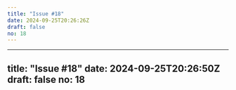 ```yaml
---
title: "Issue #18"
date: 2024-09-25T20:26:26Z
draft: false
no: 18
---
```

---
title: "Issue #18"
date: 2024-09-25T20:26:50Z
draft: false
no: 18
---
